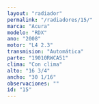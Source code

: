 ```yaml
---
layout: "radiador"
permalink: "/radiadores/15/"
marca: "Acura"
modelo: "RDX"
ano: "2008"
motor: "L4 2.3"
transmision: "Automática"
parte: "19010RWCA51"
clima: "Con clima"
alto: "16 3/4"
ancho: "30 1/16"
observaciones: ""
id: "15"
---
```


